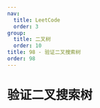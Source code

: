 ```yaml
---
nav:
  title: LeetCode
  order: 3
group:
  title: 二叉树
  order: 10
title: 98 - 验证二叉搜索树
order: 98
---
```


# 验证二叉搜索树

